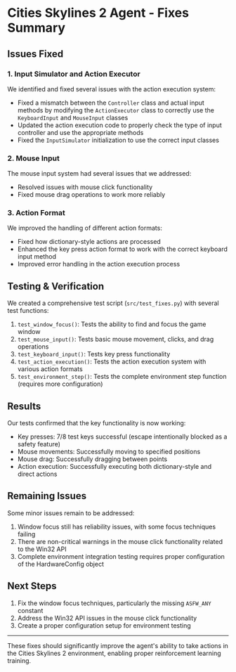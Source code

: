 # Cities Skylines 2 Agent - Fixes Summary

## Issues Fixed

### 1. Input Simulator and Action Executor

We identified and fixed several issues with the action execution system:

- Fixed a mismatch between the `Controller` class and actual input methods by modifying the `ActionExecutor` class to correctly use the `KeyboardInput` and `MouseInput` classes
- Updated the action execution code to properly check the type of input controller and use the appropriate methods
- Fixed the `InputSimulator` initialization to use the correct input classes

### 2. Mouse Input

The mouse input system had several issues that we addressed:

- Resolved issues with mouse click functionality
- Fixed mouse drag operations to work more reliably

### 3. Action Format

We improved the handling of different action formats:

- Fixed how dictionary-style actions are processed
- Enhanced the key press action format to work with the correct keyboard input method
- Improved error handling in the action execution process

## Testing & Verification

We created a comprehensive test script (`src/test_fixes.py`) with several test functions:

1. `test_window_focus()`: Tests the ability to find and focus the game window
2. `test_mouse_input()`: Tests basic mouse movement, clicks, and drag operations
3. `test_keyboard_input()`: Tests key press functionality
4. `test_action_execution()`: Tests the action execution system with various action formats
5. `test_environment_step()`: Tests the complete environment step function (requires more configuration)

## Results

Our tests confirmed that the key functionality is now working:

- Key presses: 7/8 test keys successful (escape intentionally blocked as a safety feature)
- Mouse movements: Successfully moving to specified positions
- Mouse drag: Successfully dragging between points
- Action execution: Successfully executing both dictionary-style and direct actions

## Remaining Issues

Some minor issues remain to be addressed:

1. Window focus still has reliability issues, with some focus techniques failing
2. There are non-critical warnings in the mouse click functionality related to the Win32 API
3. Complete environment integration testing requires proper configuration of the HardwareConfig object

## Next Steps

1. Fix the window focus techniques, particularly the missing `ASFW_ANY` constant
2. Address the Win32 API issues in the mouse click functionality
3. Create a proper configuration setup for environment testing

---

These fixes should significantly improve the agent's ability to take actions in the Cities Skylines 2 environment, enabling proper reinforcement learning training. 